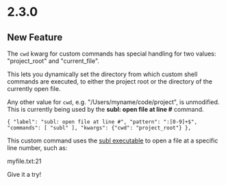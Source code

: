 # 2.3.0

## New Feature

The `cwd` kwarg for custom commands has special handling for two values: "project_root" and "current_file".

This lets you dynamically set the directory from which custom shell commands are executed, to either the project root or the directory of the currently open file.

Any other value for `cwd`, e.g. "/Users/myname/code/project", is unmodified. This is currently being used by the **subl: open file at line #** command.

```
{ "label": "subl: open file at line #", "pattern": ":[0-9]+$", "commands": [ "subl" ], "kwargs": {"cwd": "project_root"} },
```

This custom command uses the [subl executable](http://docs.sublimetext.info/en/latest/command_line/command_line.html) to open a file at a specific line number, such as:

myfile.txt:21

Give it a try!
